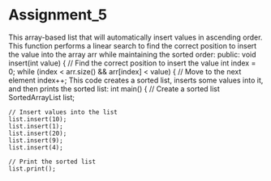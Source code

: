 # Assignment_5

This array-based list that will automatically insert values in ascending order.
This function performs a linear search to find the correct position to insert the value into the 
array arr while maintaining the sorted order:
        public:
    void insert(int value) {
        // Find the correct position to insert the value
        int index = 0;
        while (index < arr.size() && arr[index] < value) {
            // Move to the next element
            index++; 
This code creates a sorted list, inserts some values into it, and then prints the sorted list:
        int main() {
    // Create a sorted list
    SortedArrayList list;

    // Insert values into the list
    list.insert(10);
    list.insert(1);
    list.insert(20);
    list.insert(9);
    list.insert(4);

    // Print the sorted list
    list.print();
